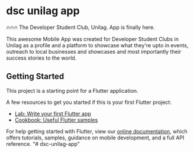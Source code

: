 # dsc unilag app

🔥🔥🔥 The Developer Student Club, Unilag. App is finally here.

This awesome Mobile App was created for Developer Student Clubs in Unilag as a profile and a platform to showcase what they're upto in events, outreach to local businesses and showcases and most importantly their success stories to the world.

## Getting Started

This project is a starting point for a Flutter application.

A few resources to get you started if this is your first Flutter project:

- [Lab: Write your first Flutter app](https://flutter.dev/docs/get-started/codelab)
- [Cookbook: Useful Flutter samples](https://flutter.dev/docs/cookbook)

For help getting started with Flutter, view our
[online documentation](https://flutter.dev/docs), which offers tutorials,
samples, guidance on mobile development, and a full API reference.
"# dsc-unilag-app" 
